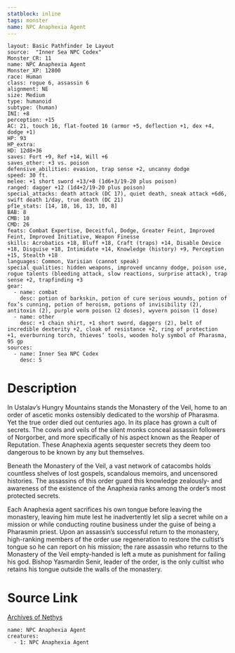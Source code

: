 ```yaml
---
statblock: inline
tags: monster
name: NPC Anaphexia Agent
---
```

```statblock
layout: Basic Pathfinder 1e Layout
source:  "Inner Sea NPC Codex"
Monster_CR: 11
name: NPC Anaphexia Agent
Monster_XP: 12800
race: Human
class: rogue 6, assassin 6
alignment: NE
size: Medium
type: humanoid
subtype: (human)
INI: +8
perception: +15
AC: 21, touch 16, flat-footed 16 (armor +5, deflection +1, dex +4, dodge +1)
HP: 93
HP_extra: 
HD: 12d8+36
saves: Fort +9, Ref +14, Will +6
saves_other: +3 vs. poison
defensive_abilities: evasion, trap sense +2, uncanny dodge
speed: 30 ft.
melee: +1 short sword +13/+8 (1d6+3/19-20 plus poison)
ranged: dagger +12 (1d4+2/19-20 plus poison)
special_attacks: death attack (DC 17), quiet death, sneak attack +6d6, swift death 1/day, true death (DC 21)
pf1e_stats: [14, 18, 16, 13, 10, 8]
BAB: 8
CMB: 10
CMD: 26
feats: Combat Expertise, Deceitful, Dodge, Greater Feint, Improved Feint, Improved Initiative, Weapon Finesse
skills: Acrobatics +18, Bluff +18, Craft (traps) +14, Disable Device +18, Disguise +18, Intimidate +14, Knowledge (history) +9, Perception +15, Stealth +18
languages: Common, Varisian (cannot speak)
special_qualities: hidden weapons, improved uncanny dodge, poison use, rogue talents (bleeding attack, slow reactions, surprise attack), trap sense +2, trapfinding +3
gear:
  - name: combat
    desc: potion of barkskin, potion of cure serious wounds, potion of fox’s cunning, potion of heroism, potions of invisibility (2), antitoxin (2), purple worm poison (2 doses), wyvern poison (1 dose)
  - name: other
    desc: +1 chain shirt, +1 short sword, daggers (2), belt of incredible dexterity +2, cloak of resistance +2, ring of protection +1, everburning torch, thieves’ tools, wooden holy symbol of Pharasma, 95 gp
sources:
  - name: Inner Sea NPC Codex
    desc: 5
```
# Description
In Ustalav’s Hungry Mountains stands the Monastery of the Veil, home to an order of ascetic monks ostensibly dedicated to the worship of Pharasma. Yet the true order died out centuries ago. In its place has grown a cult of secrets. The cowls and veils of the silent monks conceal assassin followers of Norgorber, and more specifically of his aspect known as the Reaper of Reputation. These Anaphexia agents sequester secrets they deem too dangerous to be known by any but themselves.

Beneath the Monastery of the Veil, a vast network of catacombs holds countless shelves of lost gospels, scandalous memoirs, and uncensored histories. The assassins of this order guard this knowledge zealously- and awareness of the existence of the Anaphexia ranks among the order’s most protected secrets.

Each Anaphexia agent sacrifices his own tongue before leaving the monastery, leaving him mute lest he inadvertently let slip a secret while on a mission or while conducting routine business under the guise of being a Pharasmin priest. Upon an assassin’s successful return to the monastery, high-ranking members of the order use regeneration to restore the cultist’s tongue so he can report on his mission; the rare assassin who returns to the Monastery of the Veil empty-handed is left a mute as punishment for failing his god. Bishop Yasmardin Senir, leader of the order, is the only cultist who retains his tongue outside the walls of the monastery.
# Source Link
[Archives of Nethys](https://aonprd.com/NPCDisplay.aspx?ItemName=Anaphexia%20Agent)
```encounter-table
name: NPC Anaphexia Agent
creatures:
  - 1: NPC Anaphexia Agent
```
